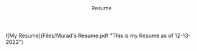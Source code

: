 <header> Resume </header>  
![My Resume](Files/Murad's Resume.pdf "This is my Resume as of 12-13-2022")
